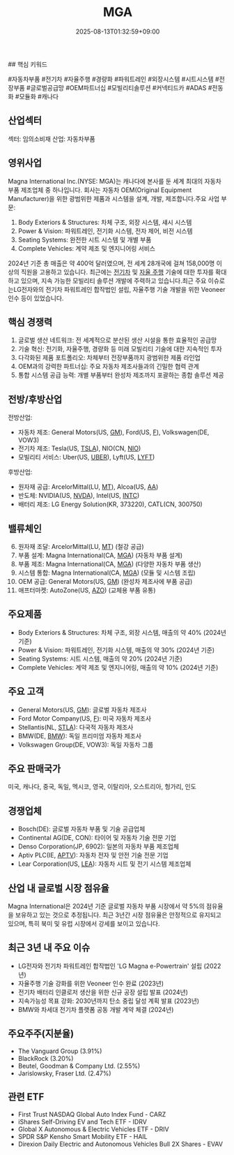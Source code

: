 ﻿---
title: "MGA"
date: 2025-08-13T01:32:59+09:00
lastmod: 2025-08-13T01:32:59+09:00
type: docs
sidebar:
  open: true
weight: 564
---
<div style="display:none">
  <meta property="article:published_time" content="2025-08-12T16:32:59Z" />
  <meta property="article:modified_time" content="2025-08-12T16:32:59Z" />
</div>
## 핵심 키워드

#자동차부품 #전기차 #자율주행 #경량화 #파워트레인 #외장시스템 #시트시스템 #전장부품 #글로벌공급망 #OEM파트너십 #모빌리티솔루션 #커넥티드카 #ADAS #전동화 #모듈화 #캐나다 

## 산업섹터

섹터: 임의소비재
산업: 자동차부품

## 영위사업

Magna International Inc.(NYSE: MGA)는 캐나다에 본사를 둔 세계 최대의 자동차 부품 제조업체 중 하나입니다. 회사는 자동차 OEM(Original Equipment Manufacturer)을 위한 광범위한 제품과 시스템을 설계, 개발, 제조합니다.주요 사업 부문:

1. Body Exteriors & Structures: 차체 구조, 외장 시스템, 섀시 시스템
2. Power & Vision: 파워트레인, 전기화 시스템, 전자 제어, 비전 시스템
3. Seating Systems: 완전한 시트 시스템 및 개별 부품
4. Complete Vehicles: 계약 제조 및 엔지니어링 서비스

2024년 기준 총 매출은 약 400억 달러였으며, 전 세계 28개국에 걸쳐 158,000명 이상의 직원을 고용하고 있습니다. 최근에는 [전기차](/industry-study/2산업자동차-산업전기차/) 및 [자율 주행](/industry-study/자율-주행/) 기술에 대한 투자를 확대하고 있으며, 지속 가능한 모빌리티 솔루션 개발에 주력하고 있습니다.최근 주요 이슈로는LG전자와의 전기차 파워트레인 합작법인 설립, 자율주행 기술 개발을 위한 Veoneer 인수 등이 있었습니다.

## 핵심 경쟁력

1. 글로벌 생산 네트워크: 전 세계적으로 분산된 생산 시설을 통한 효율적인 공급망
2. 기술 혁신: 전기화, 자율주행, 경량화 등 미래 모빌리티 기술에 대한 지속적인 투자
3. 다각화된 제품 포트폴리오: 차체부터 전장부품까지 광범위한 제품 라인업
4. OEM과의 강력한 파트너십: 주요 자동차 제조사들과의 긴밀한 협력 관계
5. 통합 시스템 공급 능력: 개별 부품부터 완성차 제조까지 포괄하는 종합 솔루션 제공

## 전방/후방산업

전방산업:

- 자동차 제조: General Motors(US, [GM](/company-analysis/gm/)), Ford(US, [F](/company-analysis/f/)), Volkswagen(DE, VOW3)
- 전기차 제조: Tesla(US, [TSLA](/company-analysis/tsla/)), NIO(CN, [NIO](/company-analysis/nio/))
- 모빌리티 서비스: Uber(US, [UBER](/company-analysis/uber/)), Lyft(US, [LYFT](/company-analysis/lyft/))

후방산업:

- 원자재 공급: ArcelorMittal(LU, [MT](/company-analysis/mt/)), Alcoa(US, [AA](/company-analysis/aa/))
- 반도체: NVIDIA(US, [NVDA](/company-analysis/nvda/)), Intel(US, [INTC](/company-analysis/intc/))
- 배터리 제조: LG Energy Solution(KR, 373220), CATL(CN, 300750)

## 밸류체인

6. 원자재 조달: ArcelorMittal(LU, [MT](/company-analysis/mt/)) (철강 공급)
7. 부품 설계: Magna International(CA, [MGA](/company-analysis/mga/)) (자동차 부품 설계)
8. 부품 제조: Magna International(CA, [MGA](/company-analysis/mga/)) (다양한 자동차 부품 생산)
9. 시스템 통합: Magna International(CA, [MGA](/company-analysis/mga/)) (모듈 및 시스템 조립)
10. OEM 공급: General Motors(US, [GM](/company-analysis/gm/)) (완성차 제조사에 부품 공급)
11. 애프터마켓: AutoZone(US, [AZO](/company-analysis/azo/)) (교체용 부품 유통)

## 주요제품

- Body Exteriors & Structures: 차체 구조, 외장 시스템, 매출의 약 40% (2024년 기준)
- Power & Vision: 파워트레인, 전기화 시스템, 매출의 약 30% (2024년 기준)
- Seating Systems: 시트 시스템, 매출의 약 20% (2024년 기준)
- Complete Vehicles: 계약 제조 및 엔지니어링, 매출의 약 10% (2024년 기준)

## 주요 고객

- General Motors(US, [GM](/company-analysis/gm/)): 글로벌 자동차 제조사
- Ford Motor Company(US, [F](/company-analysis/f/)): 미국 자동차 제조사
- Stellantis(NL, [STLA](/company-analysis/stla/)): 다국적 자동차 제조사
- BMW(DE, [BMW](/company-analysis/bmw/)): 독일 프리미엄 자동차 제조사
- Volkswagen Group(DE, VOW3): 독일 자동차 그룹

## 주요 판매국가

미국, 캐나다, 중국, 독일, 멕시코, 영국, 이탈리아, 오스트리아, 헝가리, 인도

## 경쟁업체

- Bosch(DE): 글로벌 자동차 부품 및 기술 공급업체
- Continental AG(DE, CON): 타이어 및 자동차 기술 전문 기업
- Denso Corporation(JP, 6902): 일본의 자동차 부품 제조업체
- Aptiv PLC(IE, [APTV](/company-analysis/aptv/)): 자동차 전자 및 안전 기술 전문 기업
- Lear Corporation(US, [LEA](/company-analysis/lea/)): 자동차 시트 및 전기 시스템 제조업체

## 산업 내 글로벌 시장 점유율

Magna International은 2024년 기준 글로벌 자동차 부품 시장에서 약 5%의 점유율을 보유하고 있는 것으로 추정됩니다. 최근 3년간 시장 점유율은 안정적으로 유지되고 있으며, 특히 북미 및 유럽 시장에서 강세를 보이고 있습니다.

## 최근 3년 내 주요 이슈

- LG전자와 전기차 파워트레인 합작법인 'LG Magna e-Powertrain' 설립 (2022년)
- 자율주행 기술 강화를 위한 Veoneer 인수 완료 (2023년)
- 전기차 배터리 인클로저 생산을 위한 신규 공장 설립 발표 (2024년)
- 지속가능성 목표 강화: 2030년까지 탄소 중립 달성 계획 발표 (2023년)
- BMW와 차세대 전기차 플랫폼 공동 개발 계약 체결 (2024년)

## 주요주주(지분율)

- The Vanguard Group (3.91%)
- BlackRock (3.20%)
- Beutel, Goodman & Company Ltd. (2.55%)
- Jarislowsky, Fraser Ltd. (2.47%)

## 관련 ETF

- First Trust NASDAQ Global Auto Index Fund - CARZ
- iShares Self-Driving EV and Tech ETF - IDRV
- Global X Autonomous & Electric Vehicles ETF - DRIV
- SPDR S&P Kensho Smart Mobility ETF - HAIL
- Direxion Daily Electric and Autonomous Vehicles Bull 2X Shares - EVAV
